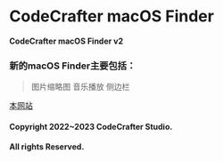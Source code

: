 # CodeCrafter macOS Finder

__CodeCrafter macOS Finder v2__

### 新的macOS Finder主要包括：
> 图片缩略图
> 音乐播放
> 侧边栏

[本网站](https://github.com/CodeCrafter-TL/CodeCrafter-macOS-Finder)

#### Copyright 2022~2023 CodeCrafter Studio.
#### All rights Reserved.
